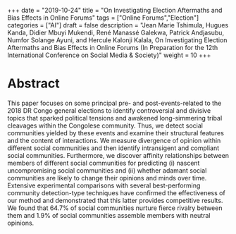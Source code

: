 +++
date = "2019-10-24"
title = "On Investigating Election Aftermaths and Bias Effects in Online Forums"
tags = ["Online Forums","Election"]
categories = ["AI"]
draft = false
description = "Jean Marie Tshimula, Hugues Kanda, Didier Mbuyi Mukendi, René Manassé Galekwa, Patrick Andjasubu, Numfor Solange Ayuni, and Hercule Kalonji Kalala, On Investigating Election Aftermaths and Bias Effects in Online Forums (In Preparation for the 12th International Conference on Social Media & Society)"
weight = 10
+++

# Abstract
This paper focuses on some principal pre- and post-events-related to the 2018 DR Congo general elections to identify controversial and divisive topics that sparked political tensions and awakened long-simmering tribal cleavages within the Congolese community. Thus, we detect social communities yielded by these events and examine their structural features and the content of interactions. We measure divergence of opinion within different social communities and then identify intransigent and compliant social communities. Furthermore, we discover affinity relationships between members of different social communities for predicting (i) nascent uncompromising social communities and (ii) whether adamant social communities are likely to change their opinions and minds over time. Extensive experimental comparisons with several best-performing community detection-type techniques have confirmed the effectiveness of our method and demonstrated that this latter provides competitive results. We found that 64.7% of social communities nurture fierce rivalry between them and 1.9% of social communities assemble members with neutral opinions.
